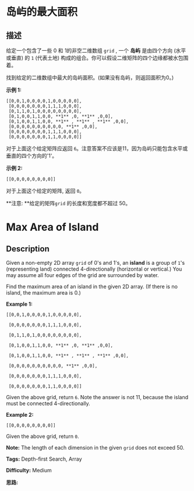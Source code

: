# 岛屿的最大面积

## 描述

给定一个包含了一些 0 和 1的非空二维数组 `grid` , 一个  **岛屿**  是由四个方向 (水平或垂直) 的 `1` (代表土地) 构成的组合。你可以假设二维矩阵的四个边缘都被水包围着。

找到给定的二维数组中最大的岛屿面积。(如果没有岛屿，则返回面积为0。)

**示例 1:**

    
    
    [[0,0,1,0,0,0,0,1,0,0,0,0,0],
     [0,0,0,0,0,0,0,1,1,1,0,0,0],
     [0,1,1,0,1,0,0,0,0,0,0,0,0],
     [0,1,0,0,1,1,0,0, **1** ,0, **1** ,0,0],
     [0,1,0,0,1,1,0,0, **1** , **1** , **1** ,0,0],
     [0,0,0,0,0,0,0,0,0,0, **1** ,0,0],
     [0,0,0,0,0,0,0,1,1,1,0,0,0],
     [0,0,0,0,0,0,0,1,1,0,0,0,0]]
    

对于上面这个给定矩阵应返回 `6`。注意答案不应该是11，因为岛屿只能包含水平或垂直的四个方向的'1'。

**示例 2:**

    
    
    [[0,0,0,0,0,0,0,0]]

对于上面这个给定的矩阵, 返回 `0`。

**注意:  **给定的矩阵`grid` 的长度和宽度都不超过 50。



# Max Area of Island

## Description



Given a non-empty 2D array `grid` of 0's and 1's, an **island** is a group of `1`'s (representing land) connected 4-directionally (horizontal or vertical.) You may assume all four edges of the grid are surrounded by water.

Find the maximum area of an island in the given 2D array. (If there is no island, the maximum area is 0.)

**Example 1:**

    
    
    [[0,0,1,0,0,0,0,1,0,0,0,0,0],
     [0,0,0,0,0,0,0,1,1,1,0,0,0],
     [0,1,1,0,1,0,0,0,0,0,0,0,0],
     [0,1,0,0,1,1,0,0, **1** ,0, **1** ,0,0],
     [0,1,0,0,1,1,0,0, **1** , **1** , **1** ,0,0],
     [0,0,0,0,0,0,0,0,0,0, **1** ,0,0],
     [0,0,0,0,0,0,0,1,1,1,0,0,0],
     [0,0,0,0,0,0,0,1,1,0,0,0,0]]
    

Given the above grid, return `6`. Note the answer is not 11, because the island must be connected 4-directionally.

**Example 2:**

    
    
    [[0,0,0,0,0,0,0,0]]

Given the above grid, return `0`.

**Note:** The length of each dimension in the given `grid` does not exceed 50.


**Tags:** Depth-first Search, Array

**Difficulty:** Medium

**思路:**
